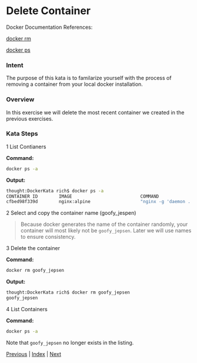 # Delete Container

Docker Documentation References:

[docker rm](https://docs.docker.com/engine/reference/commandline/rm/)

[docker ps](https://docs.docker.com/engine/reference/commandline/ps/)

### Intent

The purpose of this kata is to familarize yourself with the process of removing a container from your local docker installation.

### Overview

In this exercise we will delete the most recent container we created in the previous exercises.

### Kata Steps

1 List Contianers

**Command:**

```bash
docker ps -a
```

**Output:**

```bash
thought:DockerKata rich$ docker ps -a
CONTAINER ID        IMAGE                          COMMAND                  CREATED             STATUS                      PORTS               NAMES
cfbed98f339d        nginx:alpine                   "nginx -g 'daemon ..."   5 minutes ago       Exited (0) 5 minutes ago                        goofy_jepsen
```

2 Select and copy the container name (goofy_jespen)

> Because docker generates the name of the container randomly, your container will most likely not be `goofy_jepsen`. Later we will use names to ensure consistency.

3 Delete the container

**Command:**

```bash
docker rm goofy_jepsen
```

**Output:**

```bash
thought:DockerKata rich$ docker rm goofy_jepsen
goofy_jepsen
```

4 List Containers

**Command:**

```bash
docker ps -a
```

Note that `goofy_jepsen` no longer exists in the listing.

[Previous](3_list_contianers.md) | [Index](README.md) | [Next](5_delete_image.md)
